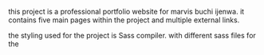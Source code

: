 this project is a professional portfolio website
for marvis buchi ijenwa.
it contains five main pages within the project and multiple 
external links.

the styling used for the project is Sass compiler. with different sass files for the 